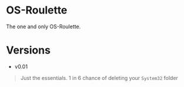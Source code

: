 # OS-Roulette

The one and only OS-Roulette.  

# Versions
- v0.01
> Just the essentials. 1 in 6 chance of deleting your `System32` folder